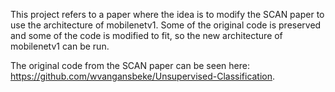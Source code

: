 This project refers to a paper where the idea is to modify the SCAN paper to use the architecture of mobilenetv1.
Some of the original code is preserved and some of the code is modified to fit, so the new architecture of mobilenetv1 can be run.

The original code from the SCAN paper can be seen here: https://github.com/wvangansbeke/Unsupervised-Classification.
